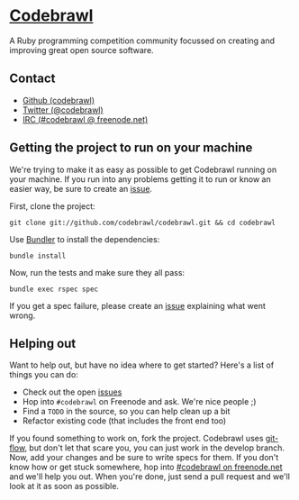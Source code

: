 # [Codebrawl](http://codebrawl.com)

A Ruby programming competition community focussed on creating and improving great open source software.

## Contact

* [Github (codebrawl)](http://github.com/codebrawl)
* [Twitter (@codebrawl)](http://twitter.com/codebrawl)
* [IRC (#codebrawl @ freenode.net)](irc://irc.freenode.net/codebrawl)

## Getting the project to run on your machine

We're trying to make it as easy as possible to get Codebrawl running on your machine. If you run into any problems getting it to run or know an easier way, be sure to create an [issue](https://github.com/codebrawl/codebrawl/issues).

First, clone the project:

    git clone git://github.com/codebrawl/codebrawl.git && cd codebrawl

Use [Bundler](http://gembundler.com/) to install the dependencies:

    bundle install

Now, run the tests and make sure they all pass:

    bundle exec rspec spec

If you get a spec failure, please create an [issue](https://github.com/codebrawl/codebrawl/issues) explaining what went wrong.

## Helping out

Want to help out, but have no idea where to get started? Here's a list of things you can do:

* Check out the open [issues](https://github.com/codebrawl/codebrawl/issues)
* Hop into `#codebrawl` on Freenode and ask. We're nice people ;)
* Find a `TODO` in the source, so you can help clean up a bit
* Refactor existing code (that includes the front end too)

If you found something to work on, fork the project. Codebrawl uses [git-flow](https://github.com/nvie/gitflow), but don't let that scare you, you can just work in the develop branch. Now, add your changes and be sure to write specs for them. If you don't know how or get stuck somewhere, hop into [#codebrawl on freenode.net](irc://irc.freenode.net/codebrawl) and we'll help you out. When you're done, just send a pull request and we'll look at it as soon as possible.
